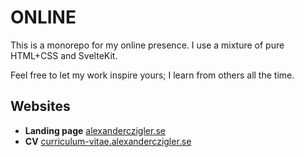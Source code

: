 # ONLINE

This is a monorepo for my online presence. I use a mixture of pure HTML+CSS and SvelteKit.

Feel free to let my work inspire yours; I learn from others all the time.

## Websites

- **Landing page** [alexanderczigler.se](https://alexanderczigler.se)
- **CV** [curriculum-vitae.alexanderczigler.se](https://curriculum-vitae.alexanderczigler.se)

